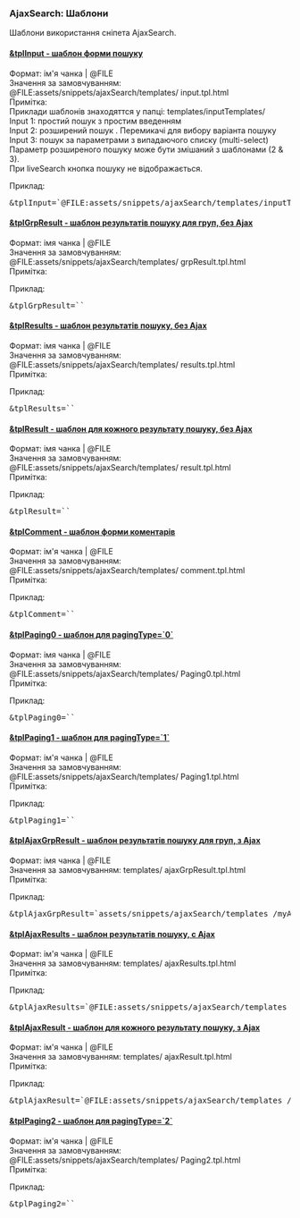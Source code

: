 
<meta http-equiv="Content-Type" content="text/html; charset=utf-8">
<h3>AjaxSearch: Шаблони </h3> 
Шаблони використання сніпета AjaxSearch.	
<br>
<div class="panel-group accordion">
<div class="panel panel-default">
<div class="panel-heading">
<h4 class="panel-title"><a id="118"></a><a class="accordion-toggle collapsed" data-toggle="collapse" data-parent="#accordion4" href="#collapse118"><span class="text-bold">&tplInput</span> - шаблон форми пошуку</a></h4>
</div>
<div id="collapse118" class="panel-collapse collapse">
<div class="panel-body">
<span class="text-bold">Формат:</span> ім'я чанка | @FILE<br>
<span class="text-bold">Значення за замовчуванням:</span> @FILE:assets/snippets/ajaxSearch/templates/ input.tpl.html<br>
<span class="text-bold">Примітка:</span> <br>Приклади шаблонів знаходяттся у папці: templates/inputTemplates/<br>
Input 1: простий пошук з простим введенням<br>
Input 2: розширений пошук . Перемикачі  для вибору варіанта пошуку<br>
Input 3: пошук за  параметрами з випадаючого списку (multi-select)<br>
Параметр розширеного пошуку може бути змішаний з шаблонами (2 & 3).<br>
При liveSearch кнопка пошуку не відображається.<br>
<p><span class="text-bold">Приклад:</span></p>
<pre class="brush: html;">&tplInput=`@FILE:assets/snippets/ajaxSearch/templates/inputTemplates/input2.tpl.html`</pre>
</div>
</div>
</div>
<div class="panel panel-default">
<div class="panel-heading">
<h4 class="panel-title"><a id="119"></a><a class="accordion-toggle collapsed" data-toggle="collapse" data-parent="#accordion4" href="#collapse119"><span class="text-bold">&tplGrpResult</span> - шаблон результатів пошуку для груп, без Ajax</a></h4>
</div>
<div id="collapse119" class="panel-collapse collapse">
<div class="panel-body">
<span class="text-bold">Формат:</span> імя чанка | @FILE<br>
<span class="text-bold">Значення  за замовчуванням:</span> @FILE:assets/snippets/ajaxSearch/templates/ grpResult.tpl.html<br>
<span class="text-bold">Примітка:</span> <br>
<p><span class="text-bold">Приклад:</span></p>
<pre class="brush: html;">&tplGrpResult=``</pre>
</div>
</div>
</div>
<div class="panel panel-default">
<div class="panel-heading">
<h4 class="panel-title"><a id="120"></a><a class="accordion-toggle collapsed" data-toggle="collapse" data-parent="#accordion4" href="#collapse120"><span class="text-bold">&tplResults</span> - шаблон результатів пошуку, без Ajax</a></h4>
</div>
<div id="collapse120" class="panel-collapse collapse">
<div class="panel-body">
<span class="text-bold">Формат:</span> імя чанка | @FILE<br>
<span class="text-bold">Значення за замовчуванням:</span> @FILE:assets/snippets/ajaxSearch/templates/ results.tpl.html<br>
<span class="text-bold">Примітка:</span> <br>
<p><span class="text-bold">Приклад:</span></p>
<pre class="brush: html;">&tplResults=``</pre>
</div>
</div>
</div>
<div class="panel panel-default">
<div class="panel-heading">
<h4 class="panel-title"><a id="121"></a><a class="accordion-toggle collapsed" data-toggle="collapse" data-parent="#accordion4" href="#collapse121"><span class="text-bold">&tplResult</span> - шаблон для кожного результату пошуку, без Ajax</a></h4>
</div>
<div id="collapse121" class="panel-collapse collapse">
<div class="panel-body">
<span class="text-bold">Формат:</span> імя чанка | @FILE<br>
<span class="text-bold">Значення за замовчуванням:</span> @FILE:assets/snippets/ajaxSearch/templates/ result.tpl.html<br>
<span class="text-bold">Примітка:</span> <br>
<p><span class="text-bold">Приклад:</span></p>
<pre class="brush: html;">&tplResult=``</pre>
</div>
</div>
</div>
<div class="panel panel-default">
<div class="panel-heading">
<h4 class="panel-title"><a id="122"></a><a class="accordion-toggle collapsed" data-toggle="collapse" data-parent="#accordion4" href="#collapse122"><span class="text-bold">&tplComment</span> - шаблон форми коментарів</a></h4>
</div>
<div id="collapse122" class="panel-collapse collapse">
<div class="panel-body">
<span class="text-bold">Формат:</span> ім'я чанка | @FILE<br>
<span class="text-bold">Значення за замовчуванням:</span> @FILE:assets/snippets/ajaxSearch/templates/ comment.tpl.html<br>
<span class="text-bold">Примітка:</span> <br>
<p><span class="text-bold">Приклад:</span></p>
<pre class="brush: html;">&tplComment=``</pre>
</div>
</div>
</div>
<div class="panel panel-default">
<div class="panel-heading">
<h4 class="panel-title"><a id="123"></a><a class="accordion-toggle collapsed" data-toggle="collapse" data-parent="#accordion4" href="#collapse123"><span class="text-bold">&tplPaging0</span> - шаблон для pagingType=`0`</a></h4>
</div>
<div id="collapse123" class="panel-collapse collapse">
<div class="panel-body">
<span class="text-bold">Формат:</span> імя чанка | @FILE<br>
<span class="text-bold">Значення за замовчуванням:</span> @FILE:assets/snippets/ajaxSearch/templates/ Paging0.tpl.html<br>
<span class="text-bold">Примітка:</span> <br>
<p><span class="text-bold">Приклад:</span></p>
<pre class="brush: html;">&tplPaging0=``</pre>
</div>
</div>
</div>
<div class="panel panel-default">
<div class="panel-heading">
<h4 class="panel-title"><a id="124"></a><a class="accordion-toggle collapsed" data-toggle="collapse" data-parent="#accordion4" href="#collapse124"><span class="text-bold">&tplPaging1</span> - шаблон для pagingType=`1`</a></h4>
</div>
<div id="collapse124" class="panel-collapse collapse">
<div class="panel-body">
<span class="text-bold">Формат:</span> ім'я чанка | @FILE<br>
<span class="text-bold">Значення за замовчуванням:</span> @FILE:assets/snippets/ajaxSearch/templates/ Paging1.tpl.html<br>
<span class="text-bold">Примітка:</span> <br>
<p><span class="text-bold">Приклад:</span></p>
<pre class="brush: html;">&tplPaging1=``</pre>
</div>
</div>
</div>
<div class="panel panel-default">
<div class="panel-heading">
<h4 class="panel-title"><a id="125"></a><a class="accordion-toggle collapsed" data-toggle="collapse" data-parent="#accordion4" href="#collapse125"><span class="text-bold">&tplAjaxGrpResult</span> - шаблон результатів пошуку для груп, з Ajax</a></h4>
</div>
<div id="collapse125" class="panel-collapse collapse">
<div class="panel-body">
<span class="text-bold">Формат:</span> імя чанка | @FILE<br>
<span class="text-bold">Значення за замовчуванням:</span> templates/ ajaxGrpResult.tpl.html<br>
<span class="text-bold">Примітка:</span> <br>
<p><span class="text-bold">Приклад:</span></p>
<pre class="brush: html;">&tplAjaxGrpResult=`assets/snippets/ajaxSearch/templates /myAjaxGrpResult.tpl.html`</pre>
</div>
</div>
</div>
<div class="panel panel-default">
<div class="panel-heading">
<h4 class="panel-title"><a id="126"></a><a class="accordion-toggle collapsed" data-toggle="collapse" data-parent="#accordion4" href="#collapse126"><span class="text-bold">&tplAjaxResults</span> - шаблон результатів пошуку, с Ajax</a></h4>
</div>
<div id="collapse126" class="panel-collapse collapse">
<div class="panel-body">
<span class="text-bold">Формат:</span> ім'я чанка | @FILE<br>
<span class="text-bold">Значення за замовчуванням:</span> templates/ ajaxResults.tpl.html<br>
<span class="text-bold">Примітка:</span> <br>
<p><span class="text-bold">Приклад:</span></p>
<pre class="brush: html;">&tplAjaxResults=`@FILE:assets/snippets/ajaxSearch/templates /myAjaxResults.tpl.html`</pre>
</div>
</div>
</div>
<div class="panel panel-default">
<div class="panel-heading">
<h4 class="panel-title"><a id="127"></a><a class="accordion-toggle collapsed" data-toggle="collapse" data-parent="#accordion4" href="#collapse127"><span class="text-bold">&tplAjaxResult</span> - шаблон для кожного результату пошуку, з Ajax</a></h4>
</div>
<div id="collapse127" class="panel-collapse collapse">
<div class="panel-body">
<span class="text-bold">Формат:</span> ім'я чанка | @FILE<br>
<span class="text-bold">Значення за замовчуванням:</span> templates/ ajaxResult.tpl.html<br>
<span class="text-bold">Примітка:</span> <br>
<p><span class="text-bold">Приклад:</span></p>
<pre class="brush: html;">&tplAjaxResult=`@FILE:assets/snippets/ajaxSearch/templates /myAjaxResult.tpl.html`</pre>
</div>
</div>
</div>
<div class="panel panel-default">
<div class="panel-heading">
<h4 class="panel-title"><a id="129"></a><a class="accordion-toggle collapsed" data-toggle="collapse" data-parent="#accordion4" href="#collapse129"><span class="text-bold">&tplPaging2</span> - шаблон для pagingType=`2`</a></h4>
</div>
<div id="collapse129" class="panel-collapse collapse">
<div class="panel-body">
<span class="text-bold">Формат:</span> ім'я чанка | @FILE<br>
<span class="text-bold">Значення за замовчуванням:</span> @FILE:assets/snippets/ajaxSearch/templates/ Paging2.tpl.html<br>
<span class="text-bold">Примітка:</span> <br>
<p><span class="text-bold">Приклад:</span></p>
<pre class="brush: html;">&tplPaging2=``</pre>
</div>
</div>
</div>
</div>
